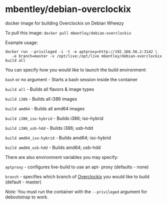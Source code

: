 mbentley/debian-overclockix
==================

docker image for building Overclockix on Debian Wheezy

To pull this image:
`docker pull mbentley/debian-overclockix`

Example usage:
```
docker run --privileged -i -t -e aptproxy=http://192.168.56.2:3142 \
   -e branch=master -v /opt/live:/opt/live mbentley/debian-overclockix build all
```

You can specify how you would like to launch the build environment:

`bash` or no argument - Starts a bash session inside the container

`build all` - Builds all flavors & image types

`build i386` - Builds all i386 images

`build amd64` - Builds all amd64 images

`build i386_iso-hybrid` - Builds i386; iso-hybrid

`build i386_usb-hdd` - Builds i386; usb-hdd

`build amd64_iso-hybrid` - Builds amd64; iso-hybrid

`build amd64_usb-hdd` - Builds amd64; usb-hdd


There are also environment variables you may specify:

`aptproxy` - configures live-build to use an apt- proxy (defaults - none)

`branch` - specifies which branch of [Overclockix](https://github.com/mbentley/overclockix) you would like to build (default - master)

*Note:* You must run the container with the `--privileged` argument for debootstrap to work.
